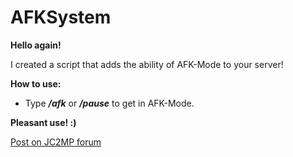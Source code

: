# AFKSystem
**Hello again!**

I created a script that adds the ability of AFK-Mode to your server!

**How to use:**
* Type ***/afk*** or ***/pause*** to get in AFK-Mode.

**Pleasant use! :)**

[Post on JC2MP forum](https://www.jc-mp.com/forums/index.php/topic,6086.0.html)
